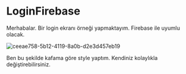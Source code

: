 # LoginFirebase
Merhabalar. Bir login ekranı örneği yapmaktayım. Firebase ile uyumlu olacak.

![ceeae758-5b12-4119-8a0b-d2e3d457eb19](https://user-images.githubusercontent.com/72627004/104733519-e02cd700-574f-11eb-81b2-717b84f40104.gif)





Ben bu şekilde kafama göre style yaptım. Kendiniz kolaylıkla değiştirebilirsiniz.

